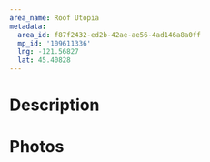 ```yaml
---
area_name: Roof Utopia
metadata:
  area_id: f87f2432-ed2b-42ae-ae56-4ad146a8a0ff
  mp_id: '109611336'
  lng: -121.56827
  lat: 45.40828
---
```

# Description

# Photos

